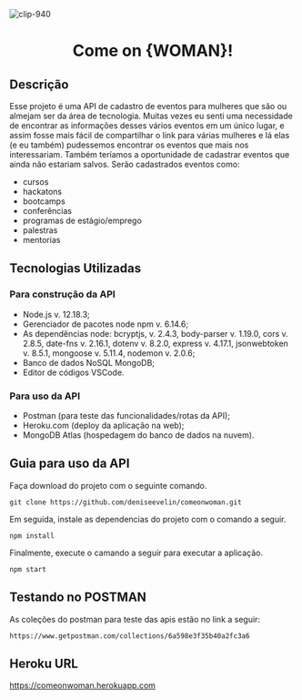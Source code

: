 ![clip-940](https://user-images.githubusercontent.com/59587662/101992656-c6512d80-3c93-11eb-9cd1-850882846b1e.png)
# <center>Come on {WOMAN}!</center>


## Descrição

Esse projeto é uma API de cadastro de eventos para mulheres que são ou almejam ser da área de tecnologia. Muitas vezes eu senti uma necessidade de encontrar as informações desses vários eventos em um único lugar, e assim fosse mais fácil de compartilhar o link para várias mulheres e lá elas (e eu também) pudessemos encontrar os eventos que mais nos interessariam. Também teríamos a oportunidade de cadastrar eventos que ainda não estariam salvos. Serão cadastrados eventos como:

* cursos
* hackatons
* bootcamps
* conferências
* programas de estágio/emprego
* palestras
* mentorias

## Tecnologias Utilizadas

### Para construção da API

* Node.js v. 12.18.3;
* Gerenciador de pacotes node npm v. 6.14.6;
* As dependências node:
bcryptjs, v. 2.4.3,
body-parser v. 1.19.0,
cors v. 2.8.5,
date-fns v. 2.16.1,
dotenv v. 8.2.0,
express v. 4.17.1,
jsonwebtoken v. 8.5.1,
mongoose v. 5.11.4,
nodemon v. 2.0.6;
* Banco de dados NoSQL MongoDB;
* Editor de códigos VSCode.

### Para uso da API

* Postman (para teste das funcionalidades/rotas da API);
* Heroku.com (deploy da aplicação na web);
* MongoDB Atlas (hospedagem do banco de dados na nuvem).

## Guia para uso da API

Faça download do projeto com o seguinte comando.

```
git clone https://github.com/deniseevelin/comeonwoman.git
```

Em seguida, instale as dependencias do projeto com o comando a seguir.

```
npm install
```

Finalmente, execute o camando a seguir para executar a aplicação.

```
npm start
```

## Testando no POSTMAN

As coleções do postman para teste das apis estão no link a seguir:

```
https://www.getpostman.com/collections/6a598e3f35b40a2fc3a6
```

## Heroku URL

https://comeonwoman.herokuapp.com
